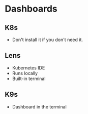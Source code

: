 # Dashboards

## K8s

- Don't install it if you don't need it.

## Lens

- Kubernetes IDE
- Runs locally
- Built-in terminal

## K9s

- Dashboard in the terminal
